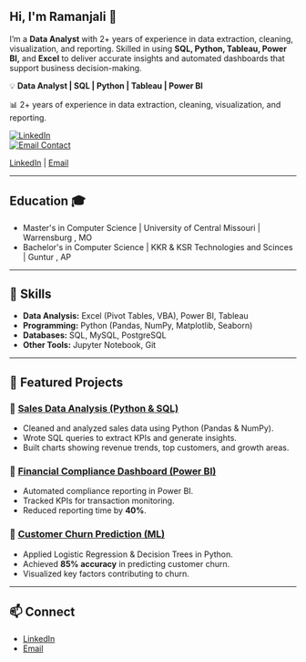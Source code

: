 ## Hi, I'm Ramanjali 👋 
I’m a **Data Analyst** with 2+ years of experience in data extraction, cleaning, visualization, and reporting. Skilled in using **SQL, Python, Tableau, Power BI,** and **Excel** to deliver accurate insights and automated dashboards that support business decision-making.

💡 **Data Analyst | SQL | Python | Tableau | Power BI** 

📊 2+ years of experience in data extraction, cleaning, visualization, and reporting.

[![LinkedIn](https://img.shields.io/badge/LinkedIn-Profile-blue?style=for-the-badge&logo=linkedin&logoColor=white)](https://www.linkedin.com/in/ramanjali-medarametla)  
[![Email Contact](https://img.shields.io/badge/Email-Contact-green?style=for-the-badge&logo=gmail&logoColor=white)](mailto:ramanjalimedarametla08@gmail.com)


[LinkedIn](https://www.linkedin.com/in/ramanjali-medarametla) | [Email](mailto:ramanjalimedarametla08@gmail.com)  

---

## Education 🎓
 * Master's in Computer Science | University of Central Missouri | Warrensburg , MO
 * Bachelor's in Computer Science | KKR & KSR Technologies and Scinces | Guntur , AP

---

## 🚀 Skills
- **Data Analysis:** Excel (Pivot Tables, VBA), Power BI, Tableau  
- **Programming:** Python (Pandas, NumPy, Matplotlib, Seaborn)  
- **Databases:** SQL, MySQL, PostgreSQL  
- **Other Tools:** Jupyter Notebook, Git  

---

## 📂 Featured Projects
### 🔹 [Sales Data Analysis (Python & SQL)](link-to-repo)
- Cleaned and analyzed sales data using Python (Pandas & NumPy).  
- Wrote SQL queries to extract KPIs and generate insights.  
- Built charts showing revenue trends, top customers, and growth areas.  

### 🔹 [Financial Compliance Dashboard (Power BI)](link-to-repo)
- Automated compliance reporting in Power BI.  
- Tracked KPIs for transaction monitoring.  
- Reduced reporting time by **40%**.  

### 🔹 [Customer Churn Prediction (ML)](link-to-repo)
- Applied Logistic Regression & Decision Trees in Python.  
- Achieved **85% accuracy** in predicting customer churn.  
- Visualized key factors contributing to churn.  

---

## 📫 Connect
- [LinkedIn](https://www.linkedin.com/in/ramanjali-medarametla)  
- [Email](mailto:ramanjalimedarametla08@gmail.com)  
